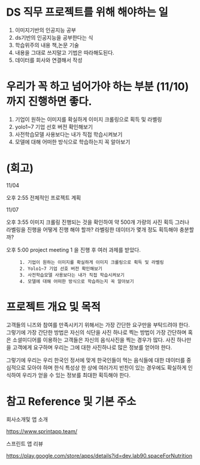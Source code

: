 
# DS 직무 프로젝트를 위해 해야하는 일
1. 이미지기반의 인공지능 공부
2. ds기반의 인공지능을 공부한다는 식
3. 학습위주의 내용 책,논문 기술
4. 내용을 그대로 쓰지말고 기법은 따라해도된다.
5. 데이터를 회사와 연결해서 작성

# 우리가 꼭 하고 넘어가야 하는 부분 (11/10)까지 진행하면 좋다.
1. 기업이 원하는 이미지를 확실하게 이미지 크롤링으로 획득 및 라벨링
2. yolo1~7 기업 선호 버전 확인해보기
3. 사전학습모델 사용보다는 내가 직접 학습시켜보기
4. 모델에 대해 어떠한 방식으로 학습하는지 꼭 알아보기


# (회고)

11/04 

오후 2:55 전체적인 프로젝트 계획 

11/07

오후 3:55 이미지 크롤링 진행되는 것을 확인하여 약 500개 가량의 사진 획득
          그러나 라벨링을 진행을 어떻게 진행 해야 할까?
          라벨링한 데이터가 몇개 정도 획득해야 충분할까?
          
오후 5:00 project meeting 1 을 진행 후 여러 과제를 받았다. 

         1. 기업이 원하는 이미지를 확실하게 이미지 크롤링으로 획득 및 라벨링
         2. Yolo1~7 기업 선호 버전 확인해보기
         3. 사전학습모델 사용보다는 내가 직접 학습시켜보기
         4. 모델에 대해 어떠한 방식으로 학습하는지 꼭 알아보기


# 프로젝트 개요 및 목적

고객들의 니즈와 참여를 만족시키기 위해서는 가장 간단한 요구만을 부탁드려야 한다.
그렇기에 가장 간단한 방법은 자신의 식단을 사진 하나로 찍는 방법이 가장 간단하며 혹은 소셜미디어를 이용하는 고객들은 자신의 음식사진을 찍는 경우가 많다.
사진 하나만을 고객에게 요구하며 우리는 그에 대한 사진하나로 많은 정보를 얻어야 한다.

그렇기에 우리는 우리 한국인 정서에 맞게 한국인들이 먹는 음식들에 대한 데이터를 중심적으로 모아야 하며
한식 특성상 한 상에 여러가지 반찬이 있는 경우에도 확실하게 인식하여 우리가 얻을 수 있는 정보를 최대한 획득해야 한다.


# 참고 Reference 및 기본 주소

회사소개및 앱 소개

https://www.sprintapp.team/ 

스프린트 앱 리뷰

https://play.google.com/store/apps/details?id=dev.lab90.spaceForNutrition
